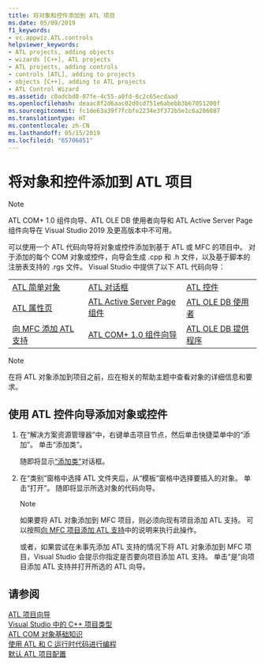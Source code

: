 ```yaml
---
title: 将对象和控件添加到 ATL 项目
ms.date: 05/09/2019
f1_keywords:
- vc.appwiz.ATL.controls
helpviewer_keywords:
- ATL projects, adding objects
- wizards [C++], ATL projects
- ATL projects, adding controls
- controls [ATL], adding to projects
- objects [C++], adding to ATL projects
- ATL Control Wizard
ms.assetid: c0adcbd0-07fe-4c55-a8fd-8c2c65ecdaad
ms.openlocfilehash: deaac8f2d6aac02d0cd751e6abebb3b67051200f
ms.sourcegitcommit: fc1de63a39f7fcbfe2234e3f372b5e1c6a286087
ms.translationtype: HT
ms.contentlocale: zh-CN
ms.lasthandoff: 05/15/2019
ms.locfileid: "65706851"
---
```

# <a name="adding-objects-and-controls-to-an-atl-project"></a>将对象和控件添加到 ATL 项目

> [!NOTE] 
> ATL COM+ 1.0 组件向导、ATL OLE DB 使用者向导和 ATL Active Server Page 组件向导在 Visual Studio 2019 及更高版本中不可用。

可以使用一个 ATL 代码向导将对象或控件添加到基于 ATL 或 MFC 的项目中。 对于添加的每个 COM 对象或控件，向导会生成 .cpp 和 .h 文件，以及基于脚本的注册表支持的 .rgs 文件。 Visual Studio 中提供了以下 ATL 代码向导：

||||
|-|-|-|
|[ATL 简单对象](../../atl/reference/atl-simple-object-wizard.md)|[ATL 对话框](../../atl/reference/atl-dialog-wizard.md)|[ATL 控件](../../atl/reference/atl-control-wizard.md)|
|[ATL 属性页](../../atl/reference/atl-property-page-wizard.md)|[ATL Active Server Page 组件](../../atl/reference/atl-active-server-page-component-wizard.md)|[ATL OLE DB 使用者](../../atl/reference/atl-ole-db-consumer-wizard.md)|
|[向 MFC 添加 ATL 支持](../../mfc/reference/adding-atl-support-to-your-mfc-project.md)|[ATL COM+ 1.0 组件向导](../../atl/reference/atl-com-plus-1-0-component-wizard.md)|[ATL OLE DB 提供程序](../../atl/reference/atl-ole-db-provider-wizard.md)|

> [!NOTE]
> 在将 ATL 对象添加到项目之前，应在相关的帮助主题中查看对象的详细信息和要求。

## <a name="to-add-an-object-or-a-control-using-the-atl-control-wizard"></a>使用 ATL 控件向导添加对象或控件

1. 在“解决方案资源管理器”中，右键单击项目节点，然后单击快捷菜单中的“添加”。 单击“添加类”。

   随即将显示[“添加类”](../../ide/add-class-dialog-box.md)对话框。

1. 在“类别”窗格中选择 ATL 文件夹后，从“模板”窗格中选择要插入的对象。 单击“打开”。 随即将显示所选对象的代码向导。

   > [!NOTE]
   > 如果要将 ATL 对象添加到 MFC 项目，则必须向现有项目添加 ATL 支持。 可以按照[向 MFC 项目添加 ATL 支持](../../mfc/reference/adding-atl-support-to-your-mfc-project.md)中的说明来执行此操作。

   或者，如果尝试在未事先添加 ATL 支持的情况下将 ATL 对象添加到 MFC 项目，Visual Studio 会提示你指定是否要向项目添加 ATL 支持。 单击“是”向项目添加 ATL 支持并打开所选的 ATL 向导。

## <a name="see-also"></a>请参阅

[ATL 项目向导](../../atl/reference/atl-project-wizard.md)<br/>
[Visual Studio 中的 C++ 项目类型](../../build/reference/visual-cpp-project-types.md)<br/>
[ATL COM 对象基础知识](../../atl/fundamentals-of-atl-com-objects.md)<br/>
[使用 ATL 和 C 运行时代码进行编程](../../atl/programming-with-atl-and-c-run-time-code.md)<br/>
[默认 ATL 项目配置](../../atl/reference/default-atl-project-configurations.md)

